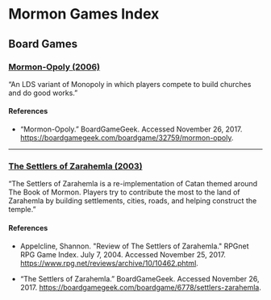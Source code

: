 # Mormon Games Index
## Board Games

### [Mormon-Opoly (2006)](https://boardgamegeek.com/boardgame/32759/mormon-opoly)

“An LDS variant of Monopoly in which players compete to build churches and do good works.”

#### References
- “Mormon-Opoly.” BoardGameGeek. Accessed November 26, 2017. https://boardgamegeek.com/boardgame/32759/mormon-opoly.

---

### [The Settlers of Zarahemla (2003)](https://boardgamegeek.com/boardgame/6778/settlers-zarahemla)

“The Settlers of Zarahemla is a re-implementation of Catan themed around The Book of Mormon. Players try to contribute the most to the land of Zarahemla by building settlements, cities, roads, and helping construct the temple.”

#### References
- Appelcline, Shannon. "Review of The Settlers of Zarahemla." RPGnet RPG Game Index. July 7, 2004. Accessed November 25, 2017. https://www.rpg.net/reviews/archive/10/10462.phtml.


- “The Settlers of Zarahemla.” BoardGameGeek. Accessed November 26, 2017. https://boardgamegeek.com/boardgame/6778/settlers-zarahemla.

